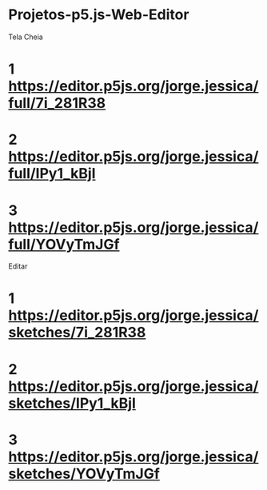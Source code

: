 # Projetos-p5.js-Web-Editor
Tela Cheia
# 1 https://editor.p5js.org/jorge.jessica/full/7i_281R38
# 2 https://editor.p5js.org/jorge.jessica/full/IPy1_kBjl
# 3 https://editor.p5js.org/jorge.jessica/full/YOVyTmJGf
Editar
# 1 https://editor.p5js.org/jorge.jessica/sketches/7i_281R38
# 2 https://editor.p5js.org/jorge.jessica/sketches/IPy1_kBjl
# 3 https://editor.p5js.org/jorge.jessica/sketches/YOVyTmJGf
